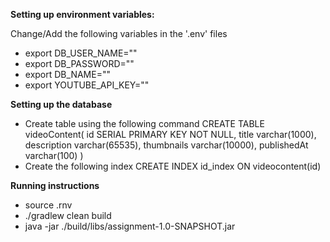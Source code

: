 **Setting up environment variables:**

Change/Add the following variables in the '.env' files
- export DB_USER_NAME=""
- export DB_PASSWORD=""
- export DB_NAME=""
- export YOUTUBE_API_KEY=""

**Setting up the database**

- Create table using the following command
    CREATE TABLE videoContent(
        id SERIAL PRIMARY KEY NOT NULL,
        title varchar(1000),
        description varchar(65535),
        thumbnails varchar(10000),
        publishedAt varchar(100)
   )
- Create the following index
    CREATE INDEX id_index ON videocontent(id)

**Running instructions**

- source .rnv
- ./gradlew clean build
- java -jar ./build/libs/assignment-1.0-SNAPSHOT.jar
